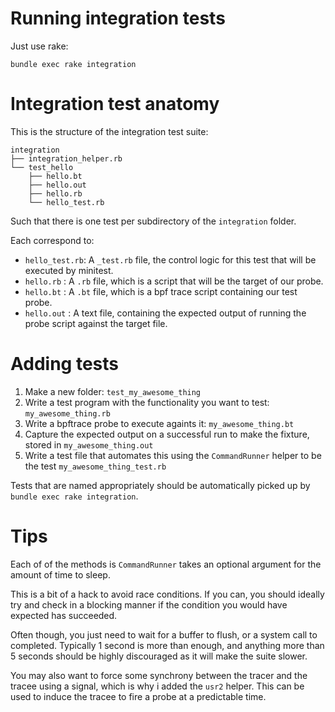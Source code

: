 # Running integration tests

Just use rake:

`bundle exec rake integration`

# Integration test anatomy

This is the structure of the integration test suite:

```
integration
├── integration_helper.rb
└── test_hello
    ├── hello.bt
    ├── hello.out
    ├── hello.rb
    └── hello_test.rb
```

Such that there is one test per subdirectory of the `integration` folder.

Each correspond to:

- `hello_test.rb`: A `_test.rb` file, the control logic for this test that will be executed by minitest.
- `hello.rb`     : A `.rb` file, which is a script that will be the target of our probe.
- `hello.bt`     : A `.bt` file, which is a bpf trace script containing our test probe.
- `hello.out`    : A text file, containing the expected output of running the probe script against the target file.

# Adding tests


1. Make a new folder: `test_my_awesome_thing`
2. Write a test program with the functionality you want to test: `my_awesome_thing.rb`
3. Write a bpftrace probe to execute againts it: `my_awesome_thing.bt`
4. Capture the expected output on a successful run to make the fixture, stored in `my_awesome_thing.out`
5. Write a test file that automates this using the `CommandRunner` helper to be the test `my_awesome_thing_test.rb`

Tests that are named appropriately should be automatically picked up by `bundle exec rake integration`.

# Tips

Each of of the methods is `CommandRunner` takes an optional argument for the amount of time to sleep.

This is a bit of a hack to avoid race conditions. If you can, you should ideally try and check in a blocking manner if the condition you would have expected has succeeded.

Often though, you just need to wait for a buffer to flush, or a system call to completed. Typically 1 second is more than enough, and anything more than 5 seconds should be highly discouraged as it will make the suite slower.

You may also want to force some synchrony between the tracer and the tracee using a signal, which is why i added the `usr2` helper. This can be used to induce the tracee to fire a probe at a predictable time.
